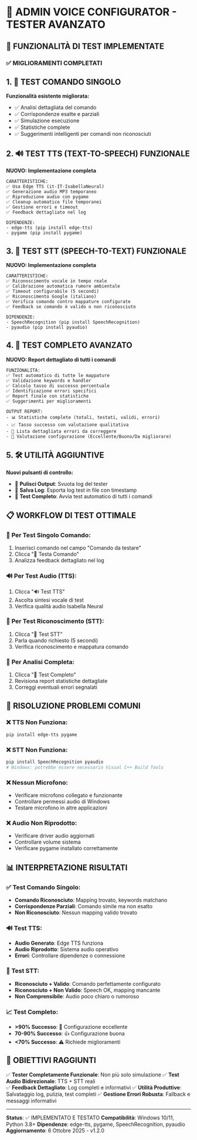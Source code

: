 🧪 ADMIN VOICE CONFIGURATOR - TESTER AVANZATO
==================================================

## 🔧 FUNZIONALITÀ DI TEST IMPLEMENTATE

### ✅ **MIGLIORAMENTI COMPLETATI**

## 1. 🧪 **TEST COMANDO SINGOLO**
**Funzionalità esistente migliorata:**
- ✅ Analisi dettagliata del comando
- ✅ Corrispondenze esatte e parziali  
- ✅ Simulazione esecuzione
- ✅ Statistiche complete
- ✅ Suggerimenti intelligenti per comandi non riconosciuti

## 2. 🔊 **TEST TTS (TEXT-TO-SPEECH) FUNZIONALE**
**NUOVO: Implementazione completa**
```
CARATTERISTICHE:
✅ Usa Edge TTS (it-IT-IsabellaNeural)
✅ Generazione audio MP3 temporaneo  
✅ Riproduzione audio con pygame
✅ Cleanup automatico file temporanei
✅ Gestione errori e timeout
✅ Feedback dettagliato nel log

DIPENDENZE:
- edge-tts (pip install edge-tts)
- pygame (pip install pygame)
```

## 3. 🎤 **TEST STT (SPEECH-TO-TEXT) FUNZIONALE**
**NUOVO: Implementazione completa**
```
CARATTERISTICHE:
✅ Riconoscimento vocale in tempo reale
✅ Calibrazione automatica rumore ambientale
✅ Timeout configurabile (5 secondi)
✅ Riconoscimento Google (italiano)
✅ Verifica comando contro mappature configurate
✅ Feedback se comando è valido o non riconosciuto

DIPENDENZE:
- SpeechRecognition (pip install SpeechRecognition)
- pyaudio (pip install pyaudio)
```

## 4. 🔄 **TEST COMPLETO AVANZATO**
**NUOVO: Report dettagliato di tutti i comandi**
```
FUNZIONALITÀ:
✅ Test automatico di tutte le mappature
✅ Validazione keywords e handler
✅ Calcolo tasso di successo percentuale
✅ Identificazione errori specifici
✅ Report finale con statistiche
✅ Suggerimenti per miglioramenti

OUTPUT REPORT:
- 📊 Statistiche complete (totali, testati, validi, errori)
- 📈 Tasso successo con valutazione qualitativa
- 🔧 Lista dettagliata errori da correggere
- 🎯 Valutazione configurazione (Eccellente/Buono/Da migliorare)
```

## 5. 🛠️ **UTILITÀ AGGIUNTIVE**
**Nuovi pulsanti di controllo:**
- 🧹 **Pulisci Output**: Svuota log del tester
- 💾 **Salva Log**: Esporta log test in file con timestamp
- 🔄 **Test Completo**: Avvia test automatico di tutti i comandi

## 📋 **WORKFLOW DI TEST OTTIMALE**

### 🎯 **Per Test Singolo Comando:**
1. Inserisci comando nel campo "Comando da testare"
2. Clicca "🧪 Testa Comando"  
3. Analizza feedback dettagliato nel log

### 🔊 **Per Test Audio (TTS):**
1. Clicca "🔊 Test TTS"
2. Ascolta sintesi vocale di test
3. Verifica qualità audio Isabella Neural

### 🎤 **Per Test Riconoscimento (STT):**
1. Clicca "🎤 Test STT"
2. Parla quando richiesto (5 secondi)
3. Verifica riconoscimento e mappatura comando

### 🔄 **Per Analisi Completa:**
1. Clicca "🔄 Test Completo"
2. Revisiona report statistiche dettagliate
3. Correggi eventuali errori segnalati

## 🚨 **RISOLUZIONE PROBLEMI COMUNI**

### ❌ **TTS Non Funziona:**
```bash
pip install edge-tts pygame
```

### ❌ **STT Non Funziona:**
```bash
pip install SpeechRecognition pyaudio
# Windows: potrebbe essere necessario Visual C++ Build Tools
```

### ❌ **Nessun Microfono:**
- Verificare microfono collegato e funzionante
- Controllare permessi audio di Windows
- Testare microfono in altre applicazioni

### ❌ **Audio Non Riprodotto:**
- Verificare driver audio aggiornati
- Controllare volume sistema
- Verificare pygame installato correttamente

## 📊 **INTERPRETAZIONE RISULTATI**

### ✅ **Test Comando Singolo:**
- **Comando Riconosciuto**: Mapping trovato, keywords matchano
- **Corrispondenze Parziali**: Comando simile ma non esatto
- **Non Riconosciuto**: Nessun mapping valido trovato

### 🔊 **Test TTS:**
- **Audio Generato**: Edge TTS funziona
- **Audio Riprodotto**: Sistema audio operativo
- **Errori**: Controllare dipendenze o connessione

### 🎤 **Test STT:**
- **Riconosciuto + Valido**: Comando perfettamente configurato
- **Riconosciuto + Non Valido**: Speech OK, mapping mancante
- **Non Comprensibile**: Audio poco chiaro o rumoroso

### 📈 **Test Completo:**
- **>90% Successo**: 🎉 Configurazione eccellente
- **70-90% Successo**: 👍 Configurazione buona
- **<70% Successo**: ⚠️ Richiede miglioramenti

## 🎯 **OBIETTIVI RAGGIUNTI**

✅ **Tester Completamente Funzionale**: Non più solo simulazione
✅ **Test Audio Bidirezionale**: TTS + STT reali  
✅ **Feedback Dettagliato**: Log completi e informativi
✅ **Utilità Produttive**: Salvataggio log, pulizia, test completi
✅ **Gestione Errori Robusta**: Fallback e messaggi informativi

---
**Status**: ✅ IMPLEMENTATO E TESTATO
**Compatibilità**: Windows 10/11, Python 3.8+
**Dipendenze**: edge-tts, pygame, SpeechRecognition, pyaudio
**Aggiornamento**: 6 Ottobre 2025 - v1.2.0